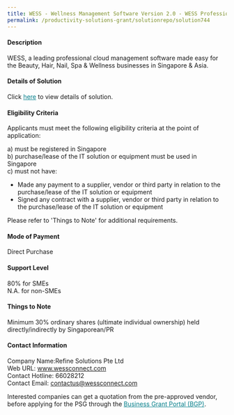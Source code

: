 ```yaml
---
title: WESS - Wellness Management Software Version 2.0 - WESS Professional - All in one
permalink: /productivity-solutions-grant/solutionrepo/solution744
---
```


#### Description

WESS, a leading professional cloud management software made easy for the Beauty, Hair, Nail, Spa & Wellness businesses in Singapore & Asia.

#### Details of Solution

Click <a href='https://govassist.gobusiness.gov.sg/images/psg/Desensitised_Refine_Solutions_20200124_Annex_3(mti)_Part_4.pdf' style='color:#037e8a'>here</a> to view details of solution.

#### Eligibility Criteria

Applicants must meet the following eligibility criteria at the point of application:

a) must be registered in Singapore <br>
b) purchase/lease of the IT solution or equipment must be used in Singapore <br>
c) must not have:
- Made any payment to a supplier, vendor or third party in relation to the purchase/lease of the IT solution or equipment
- Signed any contract with a supplier, vendor or third party in relation to the purchase/lease of the IT solution or equipment

Please refer to 'Things to Note' for additional requirements.

#### Mode of Payment
Direct Purchase

#### Support Level
80% for SMEs <br>
N.A. for non-SMEs

#### Things to Note
Minimum 30% ordinary shares (ultimate individual ownership) held directly/indirectly by Singaporean/PR

#### Contact Information
Company Name:Refine Solutions Pte Ltd <br>Web URL: www.wessconnect.com <br>Contact Hotline: 66028212 <br>Contact Email: contactus@wessconnect.com <br>

Interested companies can get a quotation from the pre-approved vendor, before applying for the PSG through the <a target='_blank' style='color:#037e8a' href='https://www.businessgrants.gov.sg/'>Business Grant Portal (BGP)</a>.
